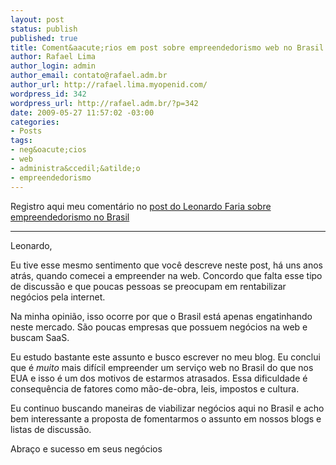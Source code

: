 ```yaml
--- 
layout: post
status: publish
published: true
title: Coment&aacute;rios em post sobre empreendedorismo web no Brasil
author: Rafael Lima
author_login: admin
author_email: contato@rafael.adm.br
author_url: http://rafael.lima.myopenid.com/
wordpress_id: 342
wordpress_url: http://rafael.adm.br/?p=342
date: 2009-05-27 11:57:02 -03:00
categories: 
- Posts
tags: 
- neg&oacute;cios
- web
- administra&ccedil;&atilde;o
- empreendedorismo
---
```

Registro aqui meu coment&aacute;rio no <a href="http://leonardofaria.net/2009/05/25/o-desafio-de-crescer/comment-page-1/#comment-14187">post do Leonardo Faria sobre empreendedorismo no Brasil</a>

***

Leonardo,

Eu tive esse mesmo sentimento que voc&ecirc; descreve neste post, h&aacute; uns anos atr&aacute;s, quando comecei a empreender na web. Concordo que falta esse tipo de discuss&atilde;o e que poucas pessoas se preocupam em rentabilizar neg&oacute;cios pela internet.

Na minha opini&atilde;o, isso ocorre por que o Brasil est&aacute; apenas engatinhando neste mercado. S&atilde;o poucas empresas que possuem neg&oacute;cios na web e buscam SaaS.

Eu estudo bastante este assunto e busco escrever no meu blog. Eu conclui que &eacute; *muito* mais dif&iacute;cil empreender um servi&ccedil;o web no Brasil do que nos EUA e isso &eacute; um dos motivos de estarmos atrasados. Essa dificuldade &eacute; consequ&ecirc;ncia de fatores como m&atilde;o-de-obra, leis, impostos e cultura.

Eu continuo buscando maneiras de viabilizar neg&oacute;cios aqui no Brasil e acho bem interessante a proposta de fomentarmos o assunto em nossos blogs e listas de discuss&atilde;o.

Abra&ccedil;o e sucesso em seus neg&oacute;cios

